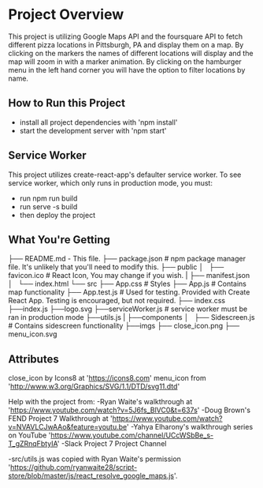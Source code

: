 # Project Overview

This project is utilizing Google Maps API and the foursquare API to fetch different pizza locations in Pittsburgh, PA and display them on a map. By clicking on the markers the names of different locations will display and the map will zoom in with a marker animation. By clicking on the hamburger menu in the left hand corner you will have the option to filter locations by name.  


## How to Run this Project

* install all project dependencies with 'npm install'
* start the development server with 'npm start'



## Service Worker

This project utilizes create-react-app's defaulter service worker.
To see service worker, which only runs in production mode, you must:
* run npm run build
* run serve -s build
* then deploy the project


## What You're Getting
├── README.md - This file.
├── package.json # npm package manager file. It's unlikely that you'll need to modify this.
├── public
│   ├── favicon.ico # React Icon, You may change if you wish.
|   ├── manifest.json
│   └── index.html
└── src
    ├── App.css # Styles
    ├── App.js # Contains map functionality
    ├── App.test.js # Used for testing. Provided with Create React App. Testing is encouraged, but not required.
    ├── index.css
    ├──index.js
    ├──logo.svg
    ├──serviceWorker.js # service worker must be ran in production mode
    ├──utils.js
    |
    ├──components
    │   ├── Sidescreen.js # Contains sidescreen functionality
    ├──imgs
        ├── close_icon.png
        ├── menu_icon.svg



## Attributes

close_icon by Icons8 at 'https://icons8.com'
menu_icon from 'http://www.w3.org/Graphics/SVG/1.1/DTD/svg11.dtd'

Help with the project from:
-Ryan Waite's walkthrough at 'https://www.youtube.com/watch?v=5J6fs_BlVC0&t=637s'
-Doug Brown's FEND Project 7 Walkthrough at 'https://www.youtube.com/watch?v=NVAVLCJwAAo&feature=youtu.be'
-Yahya Elharony's walkthrough series on YouTube 'https://www.youtube.com/channel/UCcWSbBe_s-T_gZRnqFbtyIA'
-Slack Project 7 Project Channel

-src/utils.js was copied with Ryan Waite's permission 'https://github.com/ryanwaite28/script-store/blob/master/js/react_resolve_google_maps.js'.

